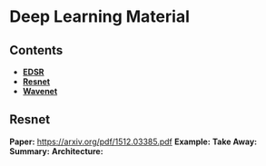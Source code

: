 # Deep Learning Material


## Contents
- [**EDSR**](#EDSR)
- [**Resnet**](#Resnet)
- [**Wavenet**](#WWavenet)

## Resnet

**Paper:** https://arxiv.org/pdf/1512.03385.pdf
**Example:**
**Take Away:**
**Summary:**
**Architecture:**
